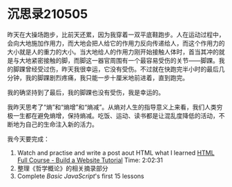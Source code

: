 # 沉思录210505

昨天在大操场跑步，比前天还累，因为我穿着一双平底鞋跑步。人在运动过程中，会向大地施加作用力，而大地会把人给它的作用力反向传递给人，而这个作用力的大小就是人的重力的大小。当大地给人的作用力刚开始接触人体时，首当其冲的就是与大地紧密接触的脚，而脚这一器官周围有一个最容易受伤的关节——脚踝。我的脚踝曾经受过伤，昨天我很幸运，它没有受伤。不过就在快跑完半小时的最后几分钟，我的脚踝剧烈疼痛，我只能一步十厘米地前进着，直到跑完。

我的确坚持到了最后，我的脚踝也没有受伤，我是幸运的。

我昨天思考了“熵”和“熵增”和“熵减”。从熵对人生的指导意义上来看，我们人类穷极一生都在避免熵增，保持熵减。吃饭、运动、读书都是让混乱度降低的活动，不断地为自己的生命注入新的活力。

我今天要完成：

1. Watch and practise and write a post aout HTML what I learned [HTML Full Course - Build a Website Tutorial](https://youtu.be/pQN-pnXPaVg) Time: 2:02:31
2. 整理《哲学概论》的相关摘录部分
3. Complete _Basic JavaScript_'s first 15 lessons
<!--stackedit_data:
eyJoaXN0b3J5IjpbLTY1NzQwODI1OF19
-->